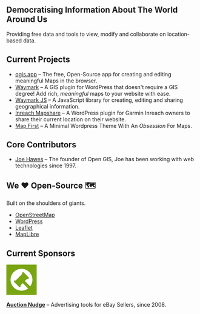 ## Democratising Information About The World Around Us

Providing free data and tools to view, modify and collaborate on location-based data.

## Current Projects

- [ogis.app](https://www.ogis.app/) &ndash;  The free, Open-Source app for creating and editing meaningful Maps in the browser. 
- [Waymark](https://github.com/OpenGIS/Waymark) &ndash; A GIS plugin for WordPress that doesn't require a GIS degree! Add rich, _meaningful_ maps to your website with ease.
- [Waymark JS](https://github.com/OpenGIS/Waymark-JS) &ndash; A JavaScript library for creating, editing and sharing geographical information.
- [Inreach Mapshare](https://github.com/OpenGIS/Inreach-Mapshare) &ndash; A WordPress plugin for Garmin Inreach owners to share their current location on their website.
- [Map First](https://github.com/OpenGIS/Map-First) &ndash; A Minimal Wordpress Theme With An _Obsession_ For Maps.

## Core Contributors

- [Joe Hawes](https://www.morehawes.ca/) &ndash; The founder of Open GIS, Joe has been working with web technologies since 1997.

## We ❤️ Open-Source 🗺

Built on the shoulders of giants.

- [OpenStreetMap](http://www.openstreetmap.org/)
- [WordPress](https://www.wordpress.org/)
- [Leaflet](https://leafletjs.com/)
- [MapLibre](https://maplibre.org/)

## Current Sponsors

![Auction Nudge](../profile/img/sponsor-logo-auctionnudge.png)

**[Auction Nudge](https://www.auctionnudge.com/)** &ndash; Advertising tools for eBay Sellers, since 2008.
